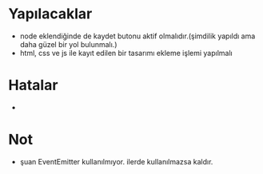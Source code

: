# Yapılacaklar

- node eklendiğinde de kaydet butonu aktif olmalıdır.(şimdilik yapıldı ama daha güzel bir yol bulunmalı.)
- html, css ve js ile kayıt edilen bir tasarımı ekleme işlemi yapılmalı

# Hatalar

-

# Not

- şuan EventEmitter kullanılmıyor. ilerde kullanılmazsa kaldır.
